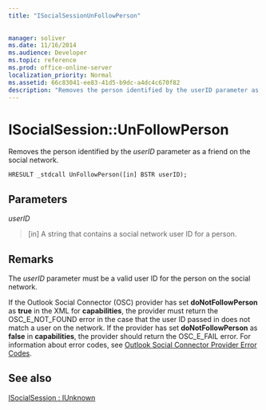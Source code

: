 ```yaml
---
title: "ISocialSessionUnFollowPerson"
 
 
manager: soliver
ms.date: 11/16/2014
ms.audience: Developer
ms.topic: reference
ms.prod: office-online-server
localization_priority: Normal
ms.assetid: 66c83041-ee83-41d5-b9dc-a4dc4c670f82
description: "Removes the person identified by the userID parameter as a friend on the social network."
---
```


# ISocialSession::UnFollowPerson

Removes the person identified by the  _userID_ parameter as a friend on the social network. 
  
```
HRESULT _stdcall UnFollowPerson([in] BSTR userID);
```

## Parameters

 _userID_
  
> [in] A string that contains a social network user ID for a person.
    
## Remarks

The  _userID_ parameter must be a valid user ID for the person on the social network. 
  
If the Outlook Social Connector (OSC) provider has set **doNotFollowPerson** as **true** in the XML for **capabilities**, the provider must return the OSC_E_NOT_FOUND error in the case that the user ID passed in does not match a user on the network. If the provider has set **doNotFollowPerson** as **false** in **capabilities**, the provider should return the OSC_E_FAIL error. For information about error codes, see [Outlook Social Connector Provider Error Codes](outlook-social-connector-provider-error-codes.md).
  
## See also



[ISocialSession : IUnknown](isocialsessioniunknown.md)

